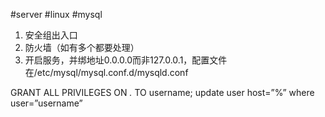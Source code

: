 #server #linux #mysql

1.  安全组出入口
2.  防火墙（如有多个都要处理）
3.  开启服务，并绑地址0.0.0.0而非127.0.0.1，配置文件在/etc/mysql/mysql.conf.d/mysqld.conf

GRANT ALL PRIVILEGES ON _._ TO username;
update user host=”%” where user=”username”
